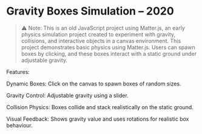 # Gravity Boxes Simulation – 2020

> ⚠️ Note: This is an old JavaScript project using Matter.js, an early physics simulation project created to experiment with gravity, collisions, and interactive objects in a canvas environment.
> This project demonstrates basic physics using Matter.js. Users can spawn boxes by clicking, and these boxes interact with a static ground under adjustable gravity.

Features:

Dynamic Boxes: Click on the canvas to spawn boxes of random sizes.

Gravity Control: Adjustable gravity using a slider.

Collision Physics: Boxes collide and stack realistically on the static ground.

Visual Feedback: Shows gravity value and uses rotations for realistic box behaviour.
